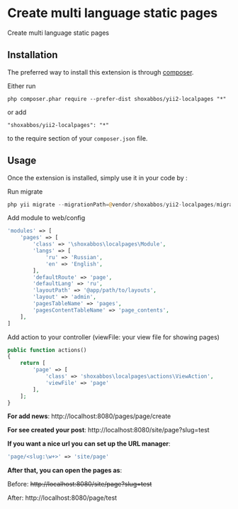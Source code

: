 Create multi language static pages
==================
Create multi language static pages

Installation
------------

The preferred way to install this extension is through [composer](http://getcomposer.org/download/).

Either run

```
php composer.phar require --prefer-dist shoxabbos/yii2-localpages "*"
```

or add

```
"shoxabbos/yii2-localpages": "*"
```

to the require section of your `composer.json` file.


Usage
-----

Once the extension is installed, simply use it in your code by  :

Run migrate
```php
php yii migrate --migrationPath=@vendor/shoxabbos/yii2-localpages/migrations
```


Add module to web/config
```php
'modules' => [
    'pages' => [
        'class' => '\shoxabbos\localpages\Module',
        'langs' => [
            'ru' => 'Russian',
            'en' => 'English',
        ],
        'defaultRoute' => 'page',
        'defaultLang' => 'ru',
        'layoutPath' => '@app/path/to/layouts',
        'layout' => 'admin',
        'pagesTableName' => 'pages',
        'pagesContentTableName' => 'page_contents',
    ],
]
```

Add action to your controller (viewFile: your view file for showing pages)
```php
public function actions()
{
    return [
        'page' => [
            'class' => 'shoxabbos\localpages\actions\ViewAction',
            'viewFile' => 'page'
        ],
    ];
}
```

__For add news__: http://localhost:8080/pages/page/create

__For see created your post__: http://localhost:8080/site/page?slug=test

__If you want a nice url you can set up the URL manager__: 
```php
'page/<slug:\w+>' => 'site/page'
```

__After that, you can open the pages as__:

Before: ~~http://localhost:8080/site/page?slug=test~~

After: http://localhost:8080/page/test
